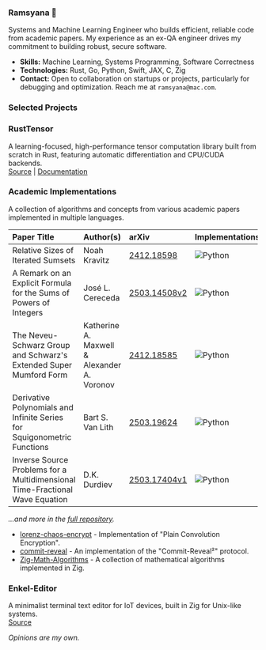 ### Ramsyana 👋

Systems and Machine Learning Engineer who builds efficient, reliable code from academic papers. My experience as an ex-QA engineer drives my commitment to building robust, secure software.

- **Skills:** Machine Learning, Systems Programming, Software Correctness
- **Technologies:** Rust, Go, Python, Swift, JAX, C, Zig
- **Contact:** Open to collaboration on startups or projects, particularly for debugging and optimization. Reach me at `ramsyana@mac.com`.


### Selected Projects

### RustTensor
A learning-focused, high-performance tensor computation library built from scratch in Rust, featuring automatic differentiation and CPU/CUDA backends.  
[Source](https://github.com/ramsyana/RustTensor) | [Documentation](https://deepwiki.com/ramsyana/RustTensor)

### Academic Implementations
A collection of algorithms and concepts from various academic papers implemented in multiple languages.

| Paper Title | Author(s) | arXiv | Implementations | Status |
|:------------|:----------|:-------|:----------------|:--------|
| Relative Sizes of Iterated Sumsets | Noah Kravitz | [2412.18598](https://arxiv.org/pdf/2412.18598) | ![Python](https://img.shields.io/badge/Python-3776AB?style=flat&logo=python&logoColor=white) | ✅ Complete |
| A Remark on an Explicit Formula for the Sums of Powers of Integers | José L. Cereceda | [2503.14508v2](https://arxiv.org/pdf/2503.14508v2) | ![Python](https://img.shields.io/badge/Python-3776AB?style=flat&logo=python&logoColor=white) | ✅ Complete |
| The Neveu-Schwarz Group and Schwarz's Extended Super Mumford Form | Katherine A. Maxwell & Alexander A. Voronov | [2412.18585](https://arxiv.org/pdf/2412.18585) | ![Python](https://img.shields.io/badge/Python-3776AB?style=flat&logo=python&logoColor=white) | ⏸️ On Hold |
| Derivative Polynomials and Infinite Series for Squigonometric Functions | Bart S. Van Lith | [2503.19624](https://arxiv.org/abs/2503.19624) | ![Python](https://img.shields.io/badge/Python-3776AB?style=flat&logo=python&logoColor=white) | ✅ Complete |
| Inverse Source Problems for a Multidimensional Time-Fractional Wave Equation | D.K. Durdiev | [2503.17404v1](https://arxiv.org/abs/2503.17404v1) | ![Python](https://img.shields.io/badge/Python-3776AB?style=flat&logo=python&logoColor=white) | ✅ Complete |

*...and more in the [full repository](https://github.com/ramsyana/Math-Papers-with-Code).*


- [lorenz-chaos-encrypt](https://github.com/ramsyana/lorenz-chaos-encrypt) - Implementation of "Plain Convolution Encryption".
- [commit-reveal](https://github.com/ramsyana/commit-reveal) - An implementation of the "Commit-Reveal²" protocol.
- [Zig-Math-Algorithms](https://github.com/ramsyana/Zig-Math-Algorithms) - A collection of mathematical algorithms implemented in Zig.

### Enkel-Editor
A minimalist terminal text editor for IoT devices, built in Zig for Unix-like systems.  
[Source](https://github.com/ramsyana/Enkel-Editor)



*Opinions are my own.*
